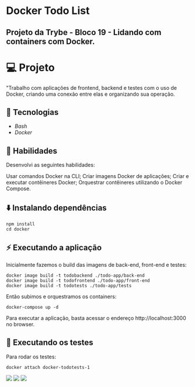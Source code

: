 
# Docker Todo List
## Projeto da Trybe - Bloco 19 - Lidando com containers com Docker.

# 💻 Projeto
"Trabalho com aplicações de frontend, backend e testes com o uso de Docker, criando uma conexão entre elas e organizando sua operação.

## 🚀 Tecnologias

* _Bash_
* _Docker_
## 📌 Habilidades
Desenvolvi as seguintes habilidades:

Usar comandos Docker na CLI;
Criar imagens Docker de aplicações;
Criar e executar contêineres Docker;
Orquestrar contêineres utilizando o Docker Compose.
## ⬇️ Instalando dependências
 ```
 npm install
 cd docker
 ```
## ⚡ Executando a aplicação
Inicialmente fazemos o build das imagens de back-end, front-end e testes:

```
docker image build -t todobackend ./todo-app/back-end
docker image build -t todofrontend ./todo-app/front-end
docker image build -t todotests ./todo-app/tests
```
Então subimos e orquestramos os containers:

```
docker-compose up -d
```
Para executar a aplicação, basta acessar o endereço http://localhost:3000 no browser.

## 🧪 Executando os testes
Para rodar os testes:

```
docker attach docker-todotests-1
```

<div> 
  <a href = "mailto:hsncorretor@gmail.com"><img src="https://img.shields.io/badge/-Gmail-%23333?style=for-the-badge&logo=gmail&logoColor=white" target="_blank"></a>
  <a href="https://www.linkedin.com/in/henriquen-dev/" target="_blank"><img src="https://img.shields.io/badge/-LinkedIn-%230077B5?style=for-the-badge&logo=linkedin&logoColor=white" target="_blank"></a>
    <a href="https://instagram.com/henrique.s.nasc" target="_blank"><img src="https://img.shields.io/badge/-Instagram-%23E4405F?style=for-the-badge&logo=instagram&logoColor=white" target="_blank"></a> 
</div>
